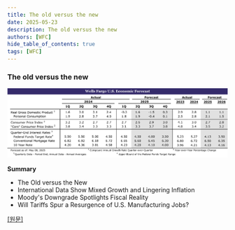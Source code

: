 ```yaml
---
title: The old versus the new
date: 2025-05-23
description: The old versus the new
authors: [WFC]
hide_table_of_contents: true
tags: [WFC]
---
```


### The old versus the new

![thumbnail](./250523.svg)

<!-- truncate -->

**Summary**

- The Old versus the New
- International Data Show Mixed Growth and Lingering Inflation
- Moody's Downgrade Spotlights Fiscal Reality
- Will Tariffs Spur a Resurgence of U.S. Manufacturing Jobs?

[[원문]](https://wellsfargo.bluematrix.com/docs/html/e158074d-0f92-4a41-8160-c55e877085e0.html)
